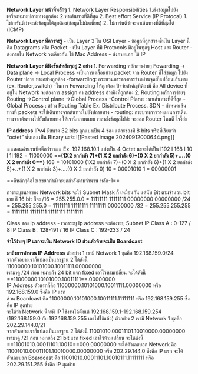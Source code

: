 **Network Layer หน้าที่หลักๆ**
	1. Network Layer Responsibilities
		1.ส่งข้อมูลไปยังเครื่องหมายปลายทางถูกต้อง
		2.หาเส้นทางที่ดีที่สุด
	2. Best effort Service (IP Protocal)
		1. ไม่การันตีว่าจะส่งข้อมูลได้ถูกต้อง(ข้อมูลไม่ผิดเพี้ยน)
		2. ไม่การันตีว่าจะหาเส้นทางที่ดีที่สุดได้ (ICMP)
  
**Network Layer ที่ควรจะรู้**
	- เป็น Layer 3 ใน OSI Layer 
	- ข้อมูลที่ถูกสร้างขึ้นใน Layer นี้ คือ Datagrams หรือ Packet
	- เป็น Layer ที่มี Protocols มีอยู่ในทุกๆ Host และ Router
	- ส่งภายใน Network วงเดียวกัน ใช้ Mac Address
	- ส่งภายนอก ใช้ IP
 
**Network Layer มีฟังชันส์หลักๆอยู่ 2 อย่าง**
	1. Forwarding 
		หลักการง่ายๆ Fowarding -> Data plane -> Local Process
		-เป็นการเคลื่อนย้าย packet จาก Router ที่ใส่ข้อมูล ไปยัง Router ปลาย ทางอย่างถูกต้อง
		-forwarding: กระบวนการของการข้ามผ่านจุดสับเปลี่ยนเส้นทาง (ex. Router,switch)
		-ในการ Fowarding ให้ถูกต้อง ปัจจัยสำคัญที่ต้องมี คือ All device ที่อยู่ใน Network จะต้องการ assign ค่า address อ้างอิงที่ถูกต้อง
	2. Routing 
		หลักการง่ายๆ Routing ->Control plane ->Global Process
			-Control Plane : หาเส้นทางที่ดีที่สุด
			-Global Process : สร้าง Routing Table Ex. Distribute Process. SDN
		- กำหนดเส้นทางที่ packets จะใช้เดินทางจากต้นทางไปยังปลายทาง
		- routing: กระบวนการวางแผนการเดินทางจากต้นทางไปยังปลายทาง ให้เรานึกภาพแบบ เวลาส่งข้อมูลไปอ่ะ จะออก Router ไหนดี ไรงี้อ่ะ
		

**IP address**
	IPv4 
		มีขนาด 32 bits ถูกแบ่งเป็น 4 ช่อง แต่ละช่องมี 8 bits หรือที่เรียกว่า “octet” นั่นเอง เป็น Binary นะจ้ะ
		![[Pasted image 20240912000644.png]]

==สอนคำนวนบิตดีกว่าาา==
	Ex. 192.168.10.1
	แบ่งเป็น 4 Octet นะจะได้เป็น l192 l  168  l 10 l 1l
	192 = 11000000  ==**(1X2 ยกกำลัง 7)+(1 X 2 ยกกำลัง 6)+(0 X 2 ยกกำลัง 5)+....(0 X 2 ยกกำลัง 0==)** 
	168 = 10101000  (1X2 ยกกำลัง 7)+(0 X 2 ยกกำลัง 6)+(1 X 2 ยกกำลัง 5)+..+(1 X 2 ยกกำลัง 3)+....(0 X 2 ยกกำลัง 0) 
	10 = 00001010
	1 = 00000001

==ก็หลักๆคือไอเลขยกกำลังจะยกกำลังตามจำนวน หลัก-1==

การระบุขนาดของ Network bits จะใช้ Subnet Mask ก็
	เหมือนกัน แต่นับ Bit ตามจำนวน bit เลย ก็ 16 bit ก็จะ 
		/16  = 255.255.0.0 = 11111111  11111111  00000000  00000000
		/24 = 255.255.255.0 = 11111111  11111111  11111111  00000000
		/32 = 255.255.255.255 = 11111111  11111111  11111111  11111111

Class ของ Ip address 
	- เวลาระบุ Ip address จะต้องระบุ Subnet
		IP Class A : 0-127 / 8
		IP Class B : 128-191 / 16
		IP Class C : 192-233 / 24

**จำไว้ง่ายๆ IP แรกจะเป็น Network ID ส่วนตัวท้ายจะเป็น Boardcast**

**มาถึงการคำนวน IP Address**
	ตัวอย่าง 1 เรามี Network 1 ชุดคือ  192.168.159.0/24  
		จากตัวอย่างเราก็แปลงเป็นเลขฐาน 2 ได้ดังนี้  
		11000000.10101000.10011111.00000000  
		เรามาดู /24 ก่อน หมายถึง 24 bit แรก fixed เอาไว้ห้ามเปลี่ยน จะได้ดังนี้  
		==11000000.10101000.10011111==.00000000  
		IP Address ตัวแรกก็คือ
		11000000.10101000.10011111.00000000 หรือ 192.168.159.0 ซึ่งคือ IP แรก  
		ส่วน Boardcast คือ 11000000.10101000.10011111.11111111 หรือ 192.168.159.255 ซึ่งคือ IP สุดท้าย  
		จะได้ว่า Network นี้จะมี IP ใช้งานได้ตั้งแต่ 192.168.159.1-192.168.159.254 (192.168.159.0 กับ 192.168.159.255 เอาไปใช้แล้ว)
	ตัวอย่าง 2 เรามี Network 1 ชุดคือ  202.29.144.0/21  
		จากตัวอย่างเราก็แปลงเป็นเลขฐาน 2 ได้ดังนี้
		11001010.00011101.10010000.00000000  
		เรามาดู /21 ก่อน หมายถึง 21 bit แรก fixed เอาไว้ห้ามเปลี่ยน จะได้ดังนี้
		==11001010.00011101.10010==000.00000000
		จะได้ตัวเลขบอก Network คือ 11001010.00011101.10010000.00000000 หรือ 202.29.144.0 ซึ่งคือ IP แรก
		จะได้ตัวเลขบอก Boardcast คือ 11001010.00011101.10010111.11111111 หรือ 202.29.151.255 ซึ่งคือ IP สุดท้าย

